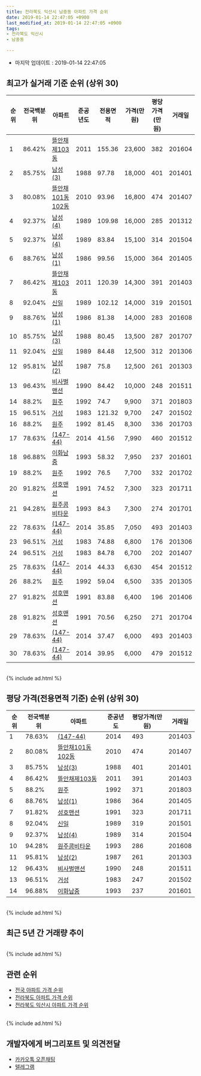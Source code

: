 ```yaml
---
title: 전라북도 익산시 남중동 아파트 가격 순위
date: 2019-01-14 22:47:05 +0900
last_modified_at: 2019-01-14 22:47:05 +0900
tags:
- 전라북도 익산시
- 남중동

---
```


* 마지막 업데이트 : 2019-01-14 22:47:05

## 최고가 실거래 기준 순위 (상위 30)


|순위|전국백분위|아파트|준공년도|전용면적|가격(만원)|평당가격(만원)|거래일|
|---|---|---|---|---|---|---|---|
|1|86.42%|[뜰안채제103동](https://search.naver.com/search.naver?query=%EC%A0%84%EB%9D%BC%EB%B6%81%EB%8F%84+%EC%9D%B5%EC%82%B0%EC%8B%9C+%EB%82%A8%EC%A4%91%EB%8F%99+%EB%9C%B0%EC%95%88%EC%B1%84%EC%A0%9C103%EB%8F%99)|2011|155.36|23,600|382|201604|
|2|85.75%|[남성(3)](https://search.naver.com/search.naver?query=%EC%A0%84%EB%9D%BC%EB%B6%81%EB%8F%84+%EC%9D%B5%EC%82%B0%EC%8B%9C+%EB%82%A8%EC%A4%91%EB%8F%99+%EB%82%A8%EC%84%B1%283%29)|1988|97.78|18,000|401|201401|
|3|80.08%|[뜰안채101동102동](https://search.naver.com/search.naver?query=%EC%A0%84%EB%9D%BC%EB%B6%81%EB%8F%84+%EC%9D%B5%EC%82%B0%EC%8B%9C+%EB%82%A8%EC%A4%91%EB%8F%99+%EB%9C%B0%EC%95%88%EC%B1%84101%EB%8F%99102%EB%8F%99)|2010|93.96|16,800|474|201407|
|4|92.37%|[남성(4)](https://search.naver.com/search.naver?query=%EC%A0%84%EB%9D%BC%EB%B6%81%EB%8F%84+%EC%9D%B5%EC%82%B0%EC%8B%9C+%EB%82%A8%EC%A4%91%EB%8F%99+%EB%82%A8%EC%84%B1%284%29)|1989|109.98|16,000|285|201312|
|5|92.37%|[남성(4)](https://search.naver.com/search.naver?query=%EC%A0%84%EB%9D%BC%EB%B6%81%EB%8F%84+%EC%9D%B5%EC%82%B0%EC%8B%9C+%EB%82%A8%EC%A4%91%EB%8F%99+%EB%82%A8%EC%84%B1%284%29)|1989|83.84|15,100|314|201504|
|6|88.76%|[남성(1)](https://search.naver.com/search.naver?query=%EC%A0%84%EB%9D%BC%EB%B6%81%EB%8F%84+%EC%9D%B5%EC%82%B0%EC%8B%9C+%EB%82%A8%EC%A4%91%EB%8F%99+%EB%82%A8%EC%84%B1%281%29)|1986|99.56|15,000|364|201405|
|7|86.42%|[뜰안채제103동](https://search.naver.com/search.naver?query=%EC%A0%84%EB%9D%BC%EB%B6%81%EB%8F%84+%EC%9D%B5%EC%82%B0%EC%8B%9C+%EB%82%A8%EC%A4%91%EB%8F%99+%EB%9C%B0%EC%95%88%EC%B1%84%EC%A0%9C103%EB%8F%99)|2011|120.39|14,300|391|201403|
|8|92.04%|[신일](https://search.naver.com/search.naver?query=%EC%A0%84%EB%9D%BC%EB%B6%81%EB%8F%84+%EC%9D%B5%EC%82%B0%EC%8B%9C+%EB%82%A8%EC%A4%91%EB%8F%99+%EC%8B%A0%EC%9D%BC)|1989|102.12|14,000|319|201501|
|9|88.76%|[남성(1)](https://search.naver.com/search.naver?query=%EC%A0%84%EB%9D%BC%EB%B6%81%EB%8F%84+%EC%9D%B5%EC%82%B0%EC%8B%9C+%EB%82%A8%EC%A4%91%EB%8F%99+%EB%82%A8%EC%84%B1%281%29)|1986|81.38|14,000|283|201608|
|10|85.75%|[남성(3)](https://search.naver.com/search.naver?query=%EC%A0%84%EB%9D%BC%EB%B6%81%EB%8F%84+%EC%9D%B5%EC%82%B0%EC%8B%9C+%EB%82%A8%EC%A4%91%EB%8F%99+%EB%82%A8%EC%84%B1%283%29)|1988|80.45|13,500|287|201707|
|11|92.04%|[신일](https://search.naver.com/search.naver?query=%EC%A0%84%EB%9D%BC%EB%B6%81%EB%8F%84+%EC%9D%B5%EC%82%B0%EC%8B%9C+%EB%82%A8%EC%A4%91%EB%8F%99+%EC%8B%A0%EC%9D%BC)|1989|84.48|12,500|312|201306|
|12|95.81%|[남성(2)](https://search.naver.com/search.naver?query=%EC%A0%84%EB%9D%BC%EB%B6%81%EB%8F%84+%EC%9D%B5%EC%82%B0%EC%8B%9C+%EB%82%A8%EC%A4%91%EB%8F%99+%EB%82%A8%EC%84%B1%282%29)|1987|75.8|12,500|261|201303|
|13|96.43%|[비사벌맨션](https://search.naver.com/search.naver?query=%EC%A0%84%EB%9D%BC%EB%B6%81%EB%8F%84+%EC%9D%B5%EC%82%B0%EC%8B%9C+%EB%82%A8%EC%A4%91%EB%8F%99+%EB%B9%84%EC%82%AC%EB%B2%8C%EB%A7%A8%EC%85%98)|1990|84.42|10,000|248|201511|
|14|88.2%|[원주](https://search.naver.com/search.naver?query=%EC%A0%84%EB%9D%BC%EB%B6%81%EB%8F%84+%EC%9D%B5%EC%82%B0%EC%8B%9C+%EB%82%A8%EC%A4%91%EB%8F%99+%EC%9B%90%EC%A3%BC)|1992|74.7|9,900|371|201803|
|15|96.51%|[거성](https://search.naver.com/search.naver?query=%EC%A0%84%EB%9D%BC%EB%B6%81%EB%8F%84+%EC%9D%B5%EC%82%B0%EC%8B%9C+%EB%82%A8%EC%A4%91%EB%8F%99+%EA%B1%B0%EC%84%B1)|1983|121.32|9,700|247|201502|
|16|88.2%|[원주](https://search.naver.com/search.naver?query=%EC%A0%84%EB%9D%BC%EB%B6%81%EB%8F%84+%EC%9D%B5%EC%82%B0%EC%8B%9C+%EB%82%A8%EC%A4%91%EB%8F%99+%EC%9B%90%EC%A3%BC)|1992|81.45|8,300|336|201703|
|17|78.63%|[(147-44)](https://search.naver.com/search.naver?query=%EC%A0%84%EB%9D%BC%EB%B6%81%EB%8F%84+%EC%9D%B5%EC%82%B0%EC%8B%9C+%EB%82%A8%EC%A4%91%EB%8F%99+%28147-44%29)|2014|41.56|7,990|460|201512|
|18|96.88%|[이화남중](https://search.naver.com/search.naver?query=%EC%A0%84%EB%9D%BC%EB%B6%81%EB%8F%84+%EC%9D%B5%EC%82%B0%EC%8B%9C+%EB%82%A8%EC%A4%91%EB%8F%99+%EC%9D%B4%ED%99%94%EB%82%A8%EC%A4%91)|1993|58.32|7,950|237|201601|
|19|88.2%|[원주](https://search.naver.com/search.naver?query=%EC%A0%84%EB%9D%BC%EB%B6%81%EB%8F%84+%EC%9D%B5%EC%82%B0%EC%8B%9C+%EB%82%A8%EC%A4%91%EB%8F%99+%EC%9B%90%EC%A3%BC)|1992|76.5|7,700|332|201702|
|20|91.82%|[성호맨션](https://search.naver.com/search.naver?query=%EC%A0%84%EB%9D%BC%EB%B6%81%EB%8F%84+%EC%9D%B5%EC%82%B0%EC%8B%9C+%EB%82%A8%EC%A4%91%EB%8F%99+%EC%84%B1%ED%98%B8%EB%A7%A8%EC%85%98)|1991|74.52|7,300|323|201711|
|21|94.28%|[원주콤비타운](https://search.naver.com/search.naver?query=%EC%A0%84%EB%9D%BC%EB%B6%81%EB%8F%84+%EC%9D%B5%EC%82%B0%EC%8B%9C+%EB%82%A8%EC%A4%91%EB%8F%99+%EC%9B%90%EC%A3%BC%EC%BD%A4%EB%B9%84%ED%83%80%EC%9A%B4)|1993|84.3|7,300|274|201701|
|22|78.63%|[(147-44)](https://search.naver.com/search.naver?query=%EC%A0%84%EB%9D%BC%EB%B6%81%EB%8F%84+%EC%9D%B5%EC%82%B0%EC%8B%9C+%EB%82%A8%EC%A4%91%EB%8F%99+%28147-44%29)|2014|35.85|7,050|493|201403|
|23|96.51%|[거성](https://search.naver.com/search.naver?query=%EC%A0%84%EB%9D%BC%EB%B6%81%EB%8F%84+%EC%9D%B5%EC%82%B0%EC%8B%9C+%EB%82%A8%EC%A4%91%EB%8F%99+%EA%B1%B0%EC%84%B1)|1983|74.88|6,800|176|201306|
|24|96.51%|[거성](https://search.naver.com/search.naver?query=%EC%A0%84%EB%9D%BC%EB%B6%81%EB%8F%84+%EC%9D%B5%EC%82%B0%EC%8B%9C+%EB%82%A8%EC%A4%91%EB%8F%99+%EA%B1%B0%EC%84%B1)|1983|84.78|6,700|202|201407|
|25|78.63%|[(147-44)](https://search.naver.com/search.naver?query=%EC%A0%84%EB%9D%BC%EB%B6%81%EB%8F%84+%EC%9D%B5%EC%82%B0%EC%8B%9C+%EB%82%A8%EC%A4%91%EB%8F%99+%28147-44%29)|2014|44.33|6,630|454|201512|
|26|88.2%|[원주](https://search.naver.com/search.naver?query=%EC%A0%84%EB%9D%BC%EB%B6%81%EB%8F%84+%EC%9D%B5%EC%82%B0%EC%8B%9C+%EB%82%A8%EC%A4%91%EB%8F%99+%EC%9B%90%EC%A3%BC)|1992|59.04|6,500|335|201305|
|27|91.82%|[성호맨션](https://search.naver.com/search.naver?query=%EC%A0%84%EB%9D%BC%EB%B6%81%EB%8F%84+%EC%9D%B5%EC%82%B0%EC%8B%9C+%EB%82%A8%EC%A4%91%EB%8F%99+%EC%84%B1%ED%98%B8%EB%A7%A8%EC%85%98)|1991|83.88|6,400|196|201406|
|28|91.82%|[성호맨션](https://search.naver.com/search.naver?query=%EC%A0%84%EB%9D%BC%EB%B6%81%EB%8F%84+%EC%9D%B5%EC%82%B0%EC%8B%9C+%EB%82%A8%EC%A4%91%EB%8F%99+%EC%84%B1%ED%98%B8%EB%A7%A8%EC%85%98)|1991|70.56|6,250|271|201704|
|29|78.63%|[(147-44)](https://search.naver.com/search.naver?query=%EC%A0%84%EB%9D%BC%EB%B6%81%EB%8F%84+%EC%9D%B5%EC%82%B0%EC%8B%9C+%EB%82%A8%EC%A4%91%EB%8F%99+%28147-44%29)|2014|37.47|6,000|493|201403|
|30|78.63%|[(147-44)](https://search.naver.com/search.naver?query=%EC%A0%84%EB%9D%BC%EB%B6%81%EB%8F%84+%EC%9D%B5%EC%82%B0%EC%8B%9C+%EB%82%A8%EC%A4%91%EB%8F%99+%28147-44%29)|2014|39.95|6,000|479|201512|


<br>
{% include ad.html %}
<br>

## 평당 가격(전용면적 기준) 순위 (상위 30)


|순위|전국백분위|아파트|준공년도|평당가격(만원)|거래일|
|---|---|---|---|---|---|
|1|78.63%|[(147-44)](https://search.naver.com/search.naver?query=%EC%A0%84%EB%9D%BC%EB%B6%81%EB%8F%84+%EC%9D%B5%EC%82%B0%EC%8B%9C+%EB%82%A8%EC%A4%91%EB%8F%99+%28147-44%29)|2014|493|201403|
|2|80.08%|[뜰안채101동102동](https://search.naver.com/search.naver?query=%EC%A0%84%EB%9D%BC%EB%B6%81%EB%8F%84+%EC%9D%B5%EC%82%B0%EC%8B%9C+%EB%82%A8%EC%A4%91%EB%8F%99+%EB%9C%B0%EC%95%88%EC%B1%84101%EB%8F%99102%EB%8F%99)|2010|474|201407|
|3|85.75%|[남성(3)](https://search.naver.com/search.naver?query=%EC%A0%84%EB%9D%BC%EB%B6%81%EB%8F%84+%EC%9D%B5%EC%82%B0%EC%8B%9C+%EB%82%A8%EC%A4%91%EB%8F%99+%EB%82%A8%EC%84%B1%283%29)|1988|401|201401|
|4|86.42%|[뜰안채제103동](https://search.naver.com/search.naver?query=%EC%A0%84%EB%9D%BC%EB%B6%81%EB%8F%84+%EC%9D%B5%EC%82%B0%EC%8B%9C+%EB%82%A8%EC%A4%91%EB%8F%99+%EB%9C%B0%EC%95%88%EC%B1%84%EC%A0%9C103%EB%8F%99)|2011|391|201403|
|5|88.2%|[원주](https://search.naver.com/search.naver?query=%EC%A0%84%EB%9D%BC%EB%B6%81%EB%8F%84+%EC%9D%B5%EC%82%B0%EC%8B%9C+%EB%82%A8%EC%A4%91%EB%8F%99+%EC%9B%90%EC%A3%BC)|1992|371|201803|
|6|88.76%|[남성(1)](https://search.naver.com/search.naver?query=%EC%A0%84%EB%9D%BC%EB%B6%81%EB%8F%84+%EC%9D%B5%EC%82%B0%EC%8B%9C+%EB%82%A8%EC%A4%91%EB%8F%99+%EB%82%A8%EC%84%B1%281%29)|1986|364|201405|
|7|91.82%|[성호맨션](https://search.naver.com/search.naver?query=%EC%A0%84%EB%9D%BC%EB%B6%81%EB%8F%84+%EC%9D%B5%EC%82%B0%EC%8B%9C+%EB%82%A8%EC%A4%91%EB%8F%99+%EC%84%B1%ED%98%B8%EB%A7%A8%EC%85%98)|1991|323|201711|
|8|92.04%|[신일](https://search.naver.com/search.naver?query=%EC%A0%84%EB%9D%BC%EB%B6%81%EB%8F%84+%EC%9D%B5%EC%82%B0%EC%8B%9C+%EB%82%A8%EC%A4%91%EB%8F%99+%EC%8B%A0%EC%9D%BC)|1989|319|201501|
|9|92.37%|[남성(4)](https://search.naver.com/search.naver?query=%EC%A0%84%EB%9D%BC%EB%B6%81%EB%8F%84+%EC%9D%B5%EC%82%B0%EC%8B%9C+%EB%82%A8%EC%A4%91%EB%8F%99+%EB%82%A8%EC%84%B1%284%29)|1989|314|201504|
|10|94.28%|[원주콤비타운](https://search.naver.com/search.naver?query=%EC%A0%84%EB%9D%BC%EB%B6%81%EB%8F%84+%EC%9D%B5%EC%82%B0%EC%8B%9C+%EB%82%A8%EC%A4%91%EB%8F%99+%EC%9B%90%EC%A3%BC%EC%BD%A4%EB%B9%84%ED%83%80%EC%9A%B4)|1993|286|201608|
|11|95.81%|[남성(2)](https://search.naver.com/search.naver?query=%EC%A0%84%EB%9D%BC%EB%B6%81%EB%8F%84+%EC%9D%B5%EC%82%B0%EC%8B%9C+%EB%82%A8%EC%A4%91%EB%8F%99+%EB%82%A8%EC%84%B1%282%29)|1987|261|201303|
|12|96.43%|[비사벌맨션](https://search.naver.com/search.naver?query=%EC%A0%84%EB%9D%BC%EB%B6%81%EB%8F%84+%EC%9D%B5%EC%82%B0%EC%8B%9C+%EB%82%A8%EC%A4%91%EB%8F%99+%EB%B9%84%EC%82%AC%EB%B2%8C%EB%A7%A8%EC%85%98)|1990|248|201511|
|13|96.51%|[거성](https://search.naver.com/search.naver?query=%EC%A0%84%EB%9D%BC%EB%B6%81%EB%8F%84+%EC%9D%B5%EC%82%B0%EC%8B%9C+%EB%82%A8%EC%A4%91%EB%8F%99+%EA%B1%B0%EC%84%B1)|1983|247|201502|
|14|96.88%|[이화남중](https://search.naver.com/search.naver?query=%EC%A0%84%EB%9D%BC%EB%B6%81%EB%8F%84+%EC%9D%B5%EC%82%B0%EC%8B%9C+%EB%82%A8%EC%A4%91%EB%8F%99+%EC%9D%B4%ED%99%94%EB%82%A8%EC%A4%91)|1993|237|201601|


<br>
{% include ad.html %}
<br>

## 최근 5년 간 거래량 추이


<div style="width:100%;">
    <canvas id="deal_progress" height="250"></canvas>
</div>

<script>
new Chart(document.getElementById("deal_progress"), {
    type: 'line',
    data: {
        labels: ['201401','201402','201403','201404','201405','201406','201407','201408','201409','201410','201411','201412','201501','201502','201503','201504','201505','201506','201507','201508','201509','201510','201511','201512','201601','201602','201603','201604','201605','201606','201607','201608','201609','201610','201611','201612','201701','201702','201703','201704','201705','201706','201707','201708','201709','201710','201711','201712','201801','201802','201803','201804','201805','201806','201807','201808','201809','201810','201811','201812','201901'],
        datasets: [{
            label: '실거래 수',
            pointRadius: 1,
            data: [9, 7, 34, 4, 6, 2, 10, 1, 5, 5, 4, 1, 3, 4, 2, 7, 4, 4, 4, 7, 3, 4, 1, 28, 2, 6, 8, 4, 4, 4, 6, 5, 5, 4, 3, 3, 4, 2, 4, 1, 3, 5, 3, 3, 6, 4, 3, 4, 3, 2, 3, 1, 1, 4, 3, 1, 2, 3, 3, 2, 0],
            borderColor: "rgba(255, 201, 14, 1)",
            backgroundColor: "rgba(255, 201, 14, 0.5)",
            fill: true,
        }]
    },
    options: {
        responsive: true,
        title: {
            display: true,
            text: '5년간 거래량 추이'
        },
        tooltips: {
            mode: 'index',
            intersect: false,
        },
        hover: {
            mode: 'nearest',
            intersect: true
        },
        scales: {
            xAxes: [{
                display: true,
                scaleLabel: {
                    display: true,
                    labelString: '년/월'
                }
            }],
            yAxes: [{
                display: true,
                ticks: {
                    suggestedMin: 0,
                },
                scaleLabel: {
                    display: true,
                    labelString: '실거래 수'
                }
            }]
        }
    }
});

</script>


<br>
{% include ad.html %}
<br>

## 관련 순위

- [전국 아파트 가격 순위](https://inasie.github.io/apt-ranking/전국)
- [전라북도 아파트 가격 순위](https://inasie.github.io/apt-ranking/전라북도)
- [전라북도 익산시 아파트 가격 순위](https://inasie.github.io/apt-ranking/전라북도-익산시)


<br>
{% include ad.html %}
<br>

## 개발자에게 버그리포트 및 의견전달

- [카카오톡 오픈채팅](https://open.kakao.com/o/gLJUAP4)
- [텔레그램](https://t.me/inasie)

